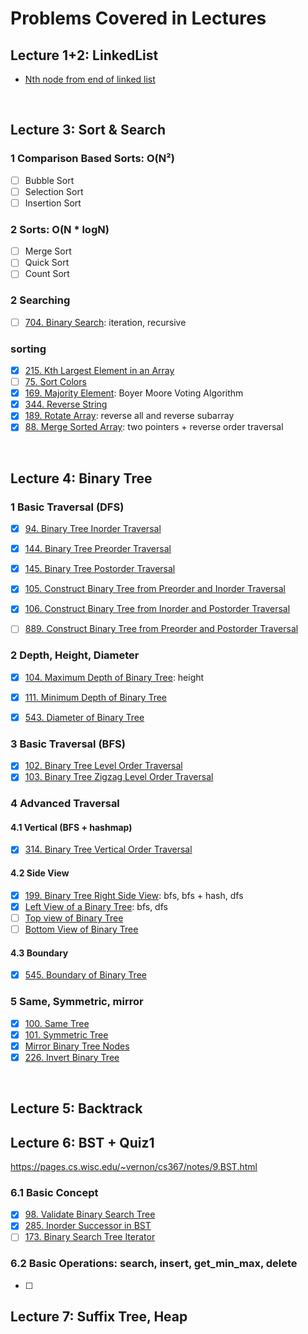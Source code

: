 # Problems Covered in Lectures
## Lecture 1+2: LinkedList
- [Nth node from end of linked list](https://practice.geeksforgeeks.org/problems/nth-node-from-end-of-linked-list/1)

<br>

## Lecture 3: Sort & Search

### 1 Comparison Based Sorts: O(N²)
- [ ] Bubble Sort
- [ ] Selection Sort
- [ ] Insertion Sort

### 2 Sorts: O(N * logN)
- [ ] Merge Sort
- [ ] Quick Sort
- [ ] Count Sort

### 2 Searching
- [ ] [704. Binary Search](https://leetcode.com/problems/binary-search/): iteration, recursive

### sorting
- [x] [215. Kth Largest Element in an Array](https://leetcode.com/problems/kth-largest-element-in-an-array/)
- [ ] [75. Sort Colors](https://leetcode.com/problems/sort-colors/)
- [x] [169. Majority Element](https://leetcode.com/problems/majority-element/): Boyer Moore Voting Algorithm
- [x] [344. Reverse String](https://leetcode.com/problems/reverse-string/)
- [x] [189. Rotate Array](https://leetcode.com/problems/rotate-array/): reverse all and reverse subarray
- [x] [88. Merge Sorted Array](https://leetcode.com/problems/merge-sorted-array/): two pointers + reverse order traversal

<br>

## Lecture 4: Binary Tree
### 1 Basic Traversal (DFS)
- [x] [94. Binary Tree Inorder Traversal](https://leetcode.com/problems/binary-tree-inorder-traversal/)
- [x] [144. Binary Tree Preorder Traversal](https://leetcode.com/problems/binary-tree-preorder-traversal/)
- [x] [145. Binary Tree Postorder Traversal](https://leetcode.com/problems/binary-tree-postorder-traversal/)
- [x] [105. Construct Binary Tree from Preorder and Inorder Traversal](https://leetcode.com/problems/construct-binary-tree-from-preorder-and-inorder-traversal/)
- [x] [106. Construct Binary Tree from Inorder and Postorder Traversal](https://leetcode.com/problems/construct-binary-tree-from-inorder-and-postorder-traversal/)
- [ ] [889. Construct Binary Tree from Preorder and Postorder Traversal](https://leetcode.com/problems/construct-binary-tree-from-preorder-and-postorder-traversal/)


### 2 Depth, Height, Diameter
- [x] [104. Maximum Depth of Binary Tree](https://leetcode.com/problems/maximum-depth-of-binary-tree/): height
- [x] [111. Minimum Depth of Binary Tree](https://leetcode.com/problems/minimum-depth-of-binary-tree/)
- [x] [543. Diameter of Binary Tree](https://leetcode.com/problems/diameter-of-binary-tree/)


### 3 Basic Traversal (BFS)
- [x] [102. Binary Tree Level Order Traversal](https://leetcode.com/problems/binary-tree-level-order-traversal/)
- [x] [103. Binary Tree Zigzag Level Order Traversal](https://leetcode.com/problems/binary-tree-zigzag-level-order-traversal/)

### 4 Advanced Traversal 
#### 4.1 Vertical (BFS + hashmap)
- [x] [314. Binary Tree Vertical Order Traversal](https://leetcode.com/problems/binary-tree-vertical-order-traversal/)

#### 4.2 Side View
- [x] [199. Binary Tree Right Side View](https://leetcode.com/problems/binary-tree-right-side-view/): bfs, bfs + hash, dfs
- [x] [Left View of a Binary Tree](https://www.geeksforgeeks.org/print-left-view-binary-tree/): bfs, dfs
- [ ] [Top view of Binary Tree](https://www.hackerrank.com/challenges/tree-top-view/problem)
- [ ] [Bottom View of Binary Tree](https://practice.geeksforgeeks.org/problems/bottom-view-of-binary-tree/1)

#### 4.3 Boundary
- [x] [545. Boundary of Binary Tree](https://leetcode.com/problems/boundary-of-binary-tree/)


### 5 Same, Symmetric, mirror
- [x] [100. Same Tree](https://leetcode.com/problems/same-tree/)
- [x] [101. Symmetric Tree](https://leetcode.com/problems/symmetric-tree/)
- [x] [Mirror Binary Tree Nodes](https://www.educative.io/m/mirror-binary-tree-nodes)
- [x] [226. Invert Binary Tree](https://leetcode.com/problems/invert-binary-tree/)

<br>

## Lecture 5: Backtrack

## Lecture 6: BST + Quiz1
https://pages.cs.wisc.edu/~vernon/cs367/notes/9.BST.html
### 6.1 Basic Concept
- [x] [98. Validate Binary Search Tree](https://leetcode.com/problems/validate-binary-search-tree/)
- [x] [285. Inorder Successor in BST](https://leetcode.com/problems/inorder-successor-in-bst/)
- [ ] [173. Binary Search Tree Iterator](https://leetcode.com/problems/binary-search-tree-iterator/)
### 6.2 Basic Operations: search, insert, get_min_max, delete
- [ ] 


## Lecture 7: Suffix Tree, Heap

